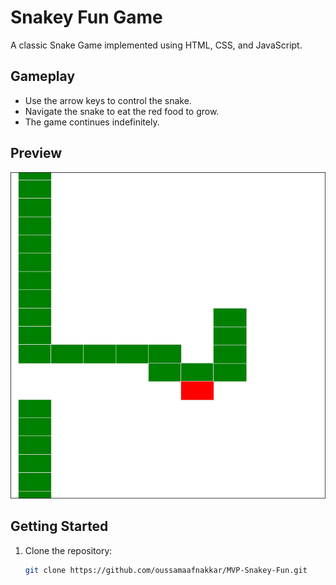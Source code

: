 # Snakey Fun Game

A classic Snake Game implemented using HTML, CSS, and JavaScript.

## Gameplay

- Use the arrow keys to control the snake.
- Navigate the snake to eat the red food to grow.
- The game continues indefinitely.

## Preview

![Snakey Fun Gameplay](snf.png)

## Getting Started

1. Clone the repository:

   ```bash
   git clone https://github.com/oussamaafnakkar/MVP-Snakey-Fun.git

